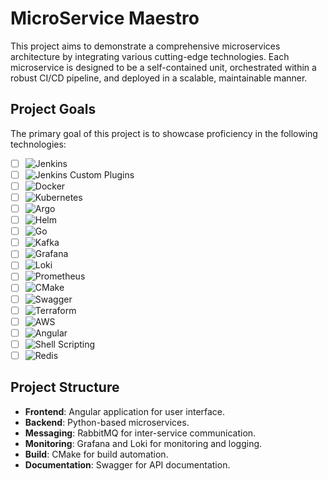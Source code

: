 # MicroService Maestro

This project aims to demonstrate a comprehensive microservices architecture by integrating various cutting-edge technologies. Each microservice is designed to be a self-contained unit, orchestrated within a robust CI/CD pipeline, and deployed in a scalable, maintainable manner.

## Project Goals

The primary goal of this project is to showcase proficiency in the following technologies:

- [ ] ![Jenkins](https://img.shields.io/badge/Jenkins-%232C5263.svg?style=for-the-badge&logo=Jenkins&logoColor=white)
- [ ] ![Jenkins Custom Plugins](https://img.shields.io/badge/Jenkins_Custom_Plugins-%232C5263.svg?style=for-the-badge&logo=Jenkins&logoColor=white) 
- [ ] ![Docker](https://img.shields.io/badge/Docker-%230db7ed.svg?style=for-the-badge&logo=docker&logoColor=white) 
- [ ] ![Kubernetes](https://img.shields.io/badge/Kubernetes-%23326ce5.svg?style=for-the-badge&logo=kubernetes&logoColor=white)
- [ ] ![Argo](https://img.shields.io/badge/Argo-%23EF7B4D.svg?style=for-the-badge&logo=argo&logoColor=white)
- [ ] ![Helm](https://img.shields.io/badge/Helm-%230F1689.svg?style=for-the-badge&logo=helm&logoColor=white)
- [ ] ![Go](https://img.shields.io/badge/Go-%2300ADD8.svg?style=for-the-badge&logo=go&logoColor=white)
- [ ] ![Kafka](https://img.shields.io/badge/Apache%20Kafka-231F20?style=for-the-badge&logo=apache-kafka&logoColor=white)
- [ ] ![Grafana](https://img.shields.io/badge/Grafana-%23F46800.svg?style=for-the-badge&logo=grafana&logoColor=white)
- [ ] ![Loki](https://img.shields.io/badge/Loki-%2316A085.svg?style=for-the-badge&logo=loki&logoColor=white)
- [ ] ![Prometheus](https://img.shields.io/badge/Prometheus-%23E6522C.svg?style=for-the-badge&logo=prometheus&logoColor=white)
- [ ] ![CMake](https://img.shields.io/badge/CMake-%2300648C.svg?style=for-the-badge&logo=cmake&logoColor=white)
- [ ] ![Swagger](https://img.shields.io/badge/Swagger-%2385EA2D.svg?style=for-the-badge&logo=swagger&logoColor=white)
- [ ] ![Terraform](https://img.shields.io/badge/Terraform-%235835CC.svg?style=for-the-badge&logo=terraform&logoColor=white)
- [ ] ![AWS](https://img.shields.io/badge/AWS-%23232F3E.svg?style=for-the-badge&logo=amazon-aws&logoColor=white)
- [ ] ![Angular](https://img.shields.io/badge/Angular-%23DD0031.svg?style=for-the-badge&logo=angular&logoColor=white)
- [ ] ![Shell Scripting](https://img.shields.io/badge/Shell_Scripting-%2316A085.svg?style=for-the-badge&logo=gnu-bash&logoColor=white)
- [ ] ![Redis](https://img.shields.io/badge/Redis-%23DC382D.svg?style=for-the-badge&logo=redis&logoColor=white)
  
## Project Structure

- **Frontend**: Angular application for user interface.
- **Backend**: Python-based microservices.
- **Messaging**: RabbitMQ for inter-service communication.
- **Monitoring**: Grafana and Loki for monitoring and logging.
- **Build**: CMake for build automation.
- **Documentation**: Swagger for API documentation.
